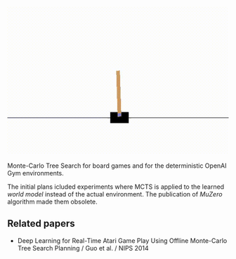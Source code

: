 <p align="center">
  <img src="cartpole-mcts-demo.gif" />
</p>

Monte-Carlo Tree Search for board games and for the deterministic OpenAI Gym environments.

The initial plans icluded experiments where MCTS is applied to the learned *world model* instead of the actual environment. The publication of *MuZero* algorithm made them obsolete.

## Related papers

- Deep Learning for Real-Time Atari Game Play Using Offline Monte-Carlo Tree Search Planning / Guo et al. / NIPS 2014
